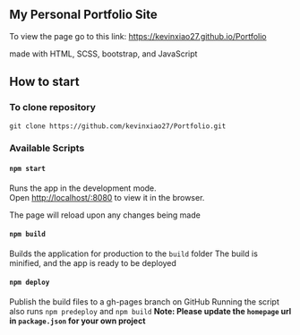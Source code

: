 ## My Personal Portfolio Site
To view the page go to this link:
https://kevinxiao27.github.io/Portfolio

made with HTML, SCSS, bootstrap, and JavaScript

## How to start
### To clone repository
`git clone https://github.com/kevinxiao27/Portfolio.git`

### Available Scripts
#### `npm start`
Runs the app in the development mode.\
Open [http://localhost/:8080](http//localhost:8080) to view it in the browser.

The page will reload upon any changes being made
#### `npm build`
Builds the application for production to the `build` folder
The build is minified, and the app is ready to be deployed

#### `npm deploy`
Publish the build files to a gh-pages branch on GitHub
Running the script also runs `npm predeploy` and `npm build`
**Note: Please update the `homepage` url in `package.json` for your own project**
